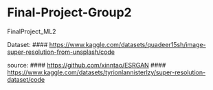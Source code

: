 # Final-Project-Group2
FinalProject_ML2

Dataset: #### https://www.kaggle.com/datasets/quadeer15sh/image-super-resolution-from-unsplash/code

source: #### https://github.com/xinntao/ESRGAN
        #### https://www.kaggle.com/datasets/tyrionlannisterlzy/super-resolution-dataset/code
